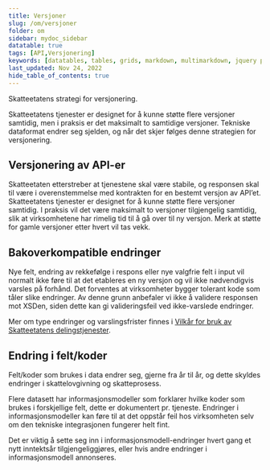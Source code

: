 ```yaml
---
title: Versjoner
slug: /om/versjoner
folder: om
sidebar: mydoc_sidebar
datatable: true
tags: [API,Versjonering]
keywords: [datatables, tables, grids, markdown, multimarkdown, jquery plugins]
last_updated: Nov 24, 2022
hide_table_of_contents: true
---
```

<summary>Skatteetatens strategi for versjonering.</summary>

Skatteetatens tjenester er designet for å kunne støtte flere versjoner samtidig, men i praksis er det maksimalt to samtidige versjoner.
Tekniske dataformat endrer seg sjelden, og når det skjer følges denne strategien for versjonering. 

## Versjonering av API-er
Skatteetaten etterstreber at tjenestene skal være stabile, og responsen skal til være i overenstemmelse med kontrakten for en bestemt versjon av API’et. Skatteetatens tjenester er designet for å kunne støtte flere versjoner samtidig. I praksis vil det være maksimalt to versjoner tilgjengelig samtidig, slik at virksomhetene har rimelig tid til å gå over til ny versjon. Merk at støtte for gamle versjoner etter hvert vil tas vekk.

## Bakoverkompatible endringer
Nye felt, endring av rekkefølge i respons eller nye valgfrie felt i input vil normalt ikke føre til at det etableres en ny versjon og vil ikke nødvendigvis varsles på forhånd. Det forventes at virksomheter bygger tolerant kode som tåler slike endringer. Av denne grunn anbefaler vi ikke å validere responsen mot XSDen, siden dette kan gi valideringsfeil ved ikke-varslede endringer.

Mer om type endringer og varslingsfrister finnes i [Vilkår for bruk av Skatteetatens delingstjenester](https://www.skatteetaten.no/deling/tilgang/delingstjenester/bruksvilkar-for-delingstjenester/).

## Endring i felt/koder

Felt/koder som brukes i data endrer seg, gjerne fra år til år, og dette skyldes endringer i skattelovgivning og skatteprosess. 

Flere datasett har informasjonsmodeller som forklarer hvilke koder som brukes i forskjellige felt, dette er dokumentert pr. tjeneste. Endringer i informasjonsmodeller kan føre til at det oppstår feil hos virksomheten selv om den tekniske integrasjonen fungerer helt fint. 

Det er viktig å sette seg inn i informasjonsmodell-endringer hvert gang et nytt inntektsår tilgjengeliggjøres, eller hvis andre endringer i informasjonsmodell annonseres.
